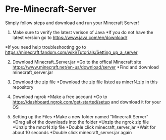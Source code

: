 # Pre-Minecraft-Server
Simply follow steps and download and run your Minecraft Server!


  1. Make sure to verify the latest verison of Java
*If you do not have the latest version go to https://www.java.com/en/download/

*If you need help troubleshooting go to https://minecraft.fandom.com/wiki/Tutorials/Setting_up_a_server


  2. Download Minecraft_Server.jar
*Go to the offical Minecraft site https://www.minecraft.net/en-us/download/server
*Find and download minecraft_server.jar


  3. Download the zip file
*Download the zip file listed as mincrN.zip in this repository


  4. Download ngrok
*Make a free account
*Go to https://dashboard.ngrok.com/get-started/setup and download it for your OS


  5. Setting up the Files
*Make a new folder named "Minecraft Server"
*Drag all of the downloads into the folder
*Unzip the ngrok zip file
*Unzip the mncrN zip file
*Double click minecraft_server.jar
*Wait for about 10 seconds
*Double click minecraft_server.jar again


